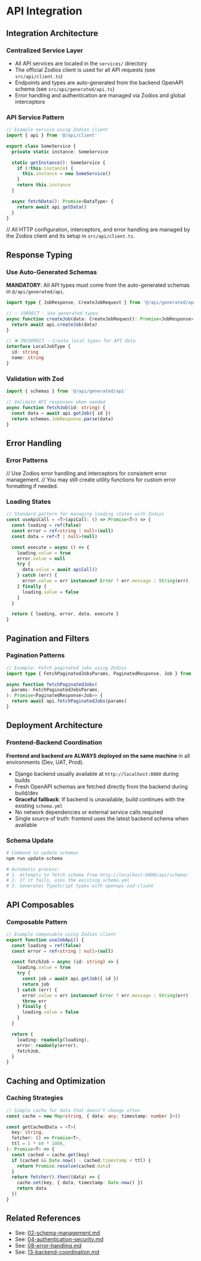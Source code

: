 # API Integration

## Integration Architecture

### Centralized Service Layer

- All API services are located in the `services/` directory
- The official Zodios client is used for all API requests (see `src/api/client.ts`)
- Endpoints and types are auto-generated from the backend OpenAPI schema (see `src/api/generated/api.ts`)
- Error handling and authentication are managed via Zodios and global interceptors

### API Service Pattern

```typescript
// Example service using Zodios client
import { api } from '@/api/client'

export class SomeService {
  private static instance: SomeService

  static getInstance(): SomeService {
    if (!this.instance) {
      this.instance = new SomeService()
    }
    return this.instance
  }

  async fetchData(): Promise<DataType> {
    return await api.getData()
  }
}
```

// All HTTP configuration, interceptors, and error handling are managed by the Zodios client and its setup in `src/api/client.ts`.

## Response Typing

### Use Auto-Generated Schemas

**MANDATORY**: All API types must come from the auto-generated schemas in `@/api/generated/api`.

```typescript
import type { JobResponse, CreateJobRequest } from '@/api/generated/api'

// ✅ CORRECT - Use generated types
async function createJob(data: CreateJobRequest): Promise<JobResponse> {
  return await api.createJob(data)
}

// ❌ INCORRECT - Create local types for API data
interface LocalJobType {
  id: string
  name: string
}
```

### Validation with Zod

```typescript
import { schemas } from '@/api/generated/api'

// Validate API responses when needed
async function fetchJob(id: string) {
  const data = await api.getJob({ id })
  return schemas.JobResponse.parse(data)
}
```

## Error Handling

### Error Patterns

// Use Zodios error handling and interceptors for consistent error management.
// You may still create utility functions for custom error formatting if needed.

### Loading States

```typescript
// Standard pattern for managing loading states with Zodios
const useApiCall = <T>(apiCall: () => Promise<T>) => {
  const loading = ref(false)
  const error = ref<string | null>(null)
  const data = ref<T | null>(null)

  const execute = async () => {
    loading.value = true
    error.value = null
    try {
      data.value = await apiCall()
    } catch (err) {
      error.value = err instanceof Error ? err.message : String(err)
    } finally {
      loading.value = false
    }
  }

  return { loading, error, data, execute }
}
```

## Pagination and Filters

### Pagination Patterns

```typescript
// Example: Fetch paginated jobs using Zodios
import type { FetchPaginatedJobsParams, PaginatedResponse, Job } from '@/api/generated/api'

async function fetchPaginatedJobs(
  params: FetchPaginatedJobsParams,
): Promise<PaginatedResponse<Job>> {
  return await api.fetchPaginatedJobs(params)
}
```

## Deployment Architecture

### Frontend-Backend Coordination

**Frontend and backend are ALWAYS deployed on the same machine** in all environments (Dev, UAT, Prod).

- Django backend usually available at `http://localhost:8000` during builds
- Fresh OpenAPI schemas are fetched directly from the backend during build/dev
- **Graceful fallback**: If backend is unavailable, build continues with the existing `schema.yml`
- No network dependencies or external service calls required
- Single source of truth: frontend uses the latest backend schema when available

### Schema Update

```bash
# Command to update schemas
npm run update-schema

# Automatic process:
# 1. Attempts to fetch schema from http://localhost:8000/api/schema/
# 2. If it fails, uses the existing schema.yml
# 3. Generates TypeScript types with openapi-zod-client
```

## API Composables

### Composable Pattern

```typescript
// Example composable using Zodios client
export function useJobApi() {
  const loading = ref(false)
  const error = ref<string | null>(null)

  const fetchJob = async (id: string) => {
    loading.value = true
    try {
      const job = await api.getJob({ id })
      return job
    } catch (err) {
      error.value = err instanceof Error ? err.message : String(err)
      throw err
    } finally {
      loading.value = false
    }
  }

  return {
    loading: readonly(loading),
    error: readonly(error),
    fetchJob,
  }
}
```

## Caching and Optimization

### Caching Strategies

```typescript
// Simple cache for data that doesn't change often
const cache = new Map<string, { data: any; timestamp: number }>()

const getCachedData = <T>(
  key: string,
  fetcher: () => Promise<T>,
  ttl = 5 * 60 * 1000,
): Promise<T> => {
  const cached = cache.get(key)
  if (cached && Date.now() - cached.timestamp < ttl) {
    return Promise.resolve(cached.data)
  }
  return fetcher().then((data) => {
    cache.set(key, { data, timestamp: Date.now() })
    return data
  })
}
```

## Related References

- See: [02-schema-management.md](./02-schema-management.md)
- See: [04-authentication-security.md](./04-authentication-security.md)
- See: [08-error-handling.md](./08-error-handling.md)
- See: [13-backend-coordination.md](./13-backend-coordination.md)
